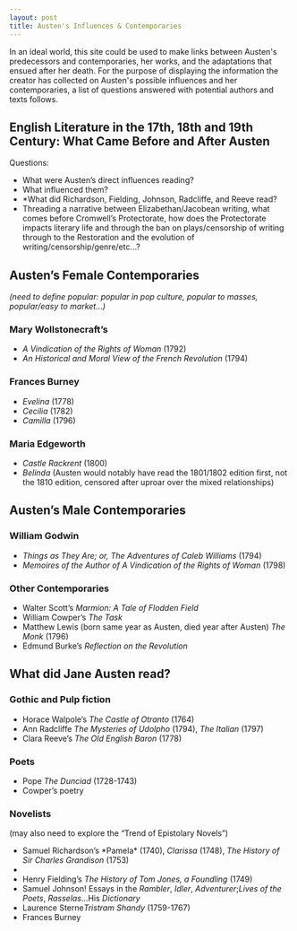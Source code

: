 ```yaml
---
layout: post
title: Austen's Influences & Contemporaries
---
```


In an ideal world, this site could be used to make links between Austen's predecessors and contemporaries, her works, and the adaptations that ensued after her death. For the purpose of displaying the information the creator has collected on Austen's possible influences and her contemporaries, a list of questions answered with potential authors and texts follows. 

## English Literature in the 17th, 18th and 19th Century: What Came Before and After Austen
 Questions: 
 <ul> 
 <li> What were Austen’s direct influences reading?</li>
 <li>What influenced them?</li> 
 <li>*What did Richardson, Fielding, Johnson, Radcliffe, and Reeve read?</li>
 <li>Threading a narrative between Elizabethan/Jacobean writing, what comes before Cromwell’s Protectorate, how does the Protectorate impacts literary life and through the ban on plays/censorship of writing through to the Restoration and the evolution of writing/censorship/genre/etc…?</li>
 </ul>

## Austen’s Female Contemporaries 
*(need to define popular: popular in pop culture, popular to masses, popular/easy to market…)*

### Mary Wollstonecraft’s 
<ul>
 <li><i>A Vindication of the Rights of Woman</i> (1792)</li>
 <li><i>An Historical and Moral View of the French Revolution</i> (1794)</li>
</ul>

### Frances Burney
<ul>
 <li><i>Evelina</i> (1778)</li>
 <li><i>Cecilia</i> (1782)</li>
 <li><i>Camilla</i> (1796)</li>
</ul>

### Maria Edgeworth
<ul>
 <li><i>Castle Rackrent</i> (1800)</li>
 <li><i>Belinda</i> (Austen would notably have read the 1801/1802 edition first, not the 1810 edition, censored after uproar over the mixed relationships)</li>
</ul>

## Austen’s Male Contemporaries 

### William Godwin
<ul>
 <li><i>Things as They Are; or, The Adventures of Caleb Williams</i> (1794)</li>
 <li><i>Memoires of the Author of A Vindication of the Rights of Woman</i> (1798)</li>
</ul>

### Other Contemporaries 
<ul>
 <li>Walter Scott’s <i>Marmion: A Tale of Flodden Field</i></li>
 <li>William Cowper’s <i>The Task</i></li>
 <li>Matthew Lewis (born same year as Austen, died year after Austen) <i>The Monk</i> (1796)</li>
 <li>Edmund Burke’s <i>Reflection on the Revolution</i></li>
</ul>

## What did Jane Austen read? 

### Gothic and Pulp fiction 
<ul>
 <li>Horace Walpole’s <i>The Castle of Otranto</i> (1764)</li>
 <li>Ann Radcliffe <i>The Mysteries of Udolpho</i> (1794), <i>The Italian</i> (1797)</li>
 <li>Clara Reeve’s <i>The Old English Baron</i> (1778)</li>
</ul>

### Poets
<ul>
 <li>Pope <i>The Dunciad</i> (1728-1743)</li>
 <li>Cowper’s poetry </li>
</ul>


### Novelists 
(may also need to explore the “Trend of Epistolary Novels”)
<ul>
 <li>Samuel Richardson’s *Pamela* (1740), <i>Clarissa</i> (1748), <i>The History of Sir Charles Grandison</i> (1753)<li> 
 <li>Henry Fielding’s <i>The History of Tom Jones, a Foundling</i> (1749)</li>
 <li>Samuel Johnson! Essays in the <i>Rambler</i>, <i>Idler</i>, <i>Adventurer</i>;<i>Lives of the Poets</i>, <i>Rasselas</i>...His <i>Dictionary</i></li>
 <li>Laurence Sterne<i>Tristram Shandy</i> (1759-1767)</li>
 <li>Frances Burney </li>
</ul>



